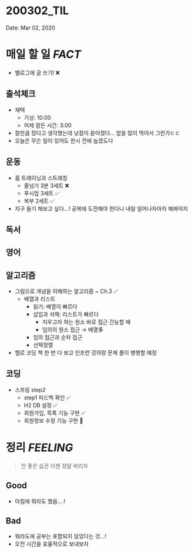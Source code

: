 # 200302_TIL

Date: Mar 02, 2020

# **매일 할 일 *FACT***

- 벨로그에 글 쓰기! ❌

## **출석체크**

- 재택
    - 기상: 10:00
    - 어제 잠든 시간: 3:00
- 잘만큼 잤다고 생각했는데 낮잠이 쏟아졌다... 밥을 많이 먹어서 그런가ㄷㄷ
- 오늘은 무슨 일이 있어도 한시 전에 눕겠도다

## **운동**

- 홈 트레이닝과 스트레칭
    - 줄넘기 3분 3세트 ❌
    - 푸시업 3세트 ✅
    - 복부 2세트 ✅
- 지구 들기 해보고 싶다...! 공복에 도전해야 한다니 내일 일어나자마자 해봐야지

## **독서**

## **영어**

## **알고리즘**

- 그림으로 개념을 이해하는 알고리즘 ~ Ch.3 ✅
    - 배열과 리스트
        - 읽기: 배열이 빠르다
        - 삽입과 삭제: 리스트가 빠르다
            - 지우고자 하는 원소 바로 접근 간능할 때
            - 임의의 원소 접근 → 배열多
        - 임의 접근과 순차 접근
        - 선택정렬
- 헬로 코딩 책 한 번 다 보고 인프런 강의랑 문제 풀이 병행할 예정

## **코딩**

- 스프링 step2
    - step1 피드백 확인 ✅
    - H2 DB 설정 ✅
    - 회원가입, 목록 기능 구현 ✅
    - 회원정보 수정 기능 구현 🔺

# 정리 *FEELING*

> 안 좋은 습관 이젠 정말 버리자

## Good

- 아침에 뭐라도 했음....!

## Bad

- 뭐라도에 공부는 포함되지 않았다는 것...!
- 오전 시간을 효율적으로 보내보자